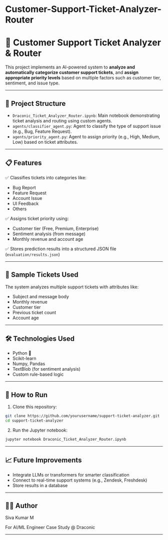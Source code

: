 # Customer-Support-Ticket-Analyzer-Router
# 🧠 Customer Support Ticket Analyzer & Router

This project implements an AI-powered system to **analyze and automatically categorize customer support tickets**, and **assign appropriate priority levels** based on multiple factors such as customer tier, sentiment, and issue type.

---

## 📂 Project Structure

- `Draconic_Ticket_Analyzer_Router.ipynb`: Main notebook demonstrating ticket analysis and routing using custom agents.
- `agents/classifier_agent.py`: Agent to classify the type of support issue (e.g., Bug, Feature Request).
- `agents/priority_agent.py`: Agent to assign priority (e.g., High, Medium, Low) based on ticket attributes.

---

## 📋 Features

✅ Classifies tickets into categories like:
- Bug Report
- Feature Request
- Account Issue
- UI Feedback
- Others

✅ Assigns ticket priority using:
- Customer tier (Free, Premium, Enterprise)
- Sentiment analysis (from message)
- Monthly revenue and account age

✅ Stores prediction results into a structured JSON file (`evaluation/results.json`)

---

## 🧪 Sample Tickets Used

The system analyzes multiple support tickets with attributes like:
- Subject and message body
- Monthly revenue
- Customer tier
- Previous ticket count
- Account age

---

## 🛠️ Technologies Used

- Python 🐍
- Scikit-learn
- Numpy, Pandas
- TextBlob (for sentiment analysis)
- Custom rule-based logic

---

## 🚀 How to Run

1. Clone this repository:
```bash
git clone https://github.com/yourusername/support-ticket-analyzer.git
cd support-ticket-analyzer
```
2. Run the Jupyter notebook:
```bash
jupyter notebook Draconic_Ticket_Analyzer_Router.ipynb
```

---

## 📈 Future Improvements

- Integrate LLMs or transformers for smarter classification
- Connect to real-time support systems (e.g., Zendesk, Freshdesk)
- Store results in a database

---

## 🧑‍💻 Author

Siva Kumar M

For AI/ML Engineer Case Study @ Draconic

---

